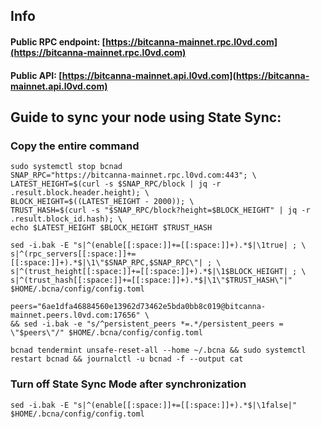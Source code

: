 ## Info
#### Public RPC endpoint: [https://bitcanna-mainnet.rpc.l0vd.com](https://bitcanna-mainnet.rpc.l0vd.com)
#### Public API: [https://bitcanna-mainnet.api.l0vd.com](https://bitcanna-mainnet.api.l0vd.com)

## Guide to sync your node using State Sync:

### Copy the entire command
```
sudo systemctl stop bcnad
SNAP_RPC="https://bitcanna-mainnet.rpc.l0vd.com:443"; \
LATEST_HEIGHT=$(curl -s $SNAP_RPC/block | jq -r .result.block.header.height); \
BLOCK_HEIGHT=$((LATEST_HEIGHT - 2000)); \
TRUST_HASH=$(curl -s "$SNAP_RPC/block?height=$BLOCK_HEIGHT" | jq -r .result.block_id.hash); \
echo $LATEST_HEIGHT $BLOCK_HEIGHT $TRUST_HASH

sed -i.bak -E "s|^(enable[[:space:]]+=[[:space:]]+).*$|\1true| ; \
s|^(rpc_servers[[:space:]]+=[[:space:]]+).*$|\1\"$SNAP_RPC,$SNAP_RPC\"| ; \
s|^(trust_height[[:space:]]+=[[:space:]]+).*$|\1$BLOCK_HEIGHT| ; \
s|^(trust_hash[[:space:]]+=[[:space:]]+).*$|\1\"$TRUST_HASH\"|" $HOME/.bcna/config/config.toml

peers="6ae1dfa46884560e13962d73462e5bda0bb8c019@bitcanna-mainnet.peers.l0vd.com:17656" \
&& sed -i.bak -e "s/^persistent_peers *=.*/persistent_peers = \"$peers\"/" $HOME/.bcna/config/config.toml 

bcnad tendermint unsafe-reset-all --home ~/.bcna && sudo systemctl restart bcnad && journalctl -u bcnad -f --output cat
```

### Turn off State Sync Mode after synchronization
```
sed -i.bak -E "s|^(enable[[:space:]]+=[[:space:]]+).*$|\1false|" $HOME/.bcna/config/config.toml
```
